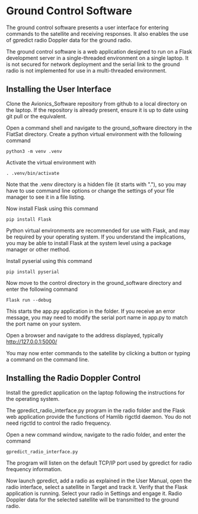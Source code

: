 # Ground Control Software

The ground control software presents a user interface for entering commands to the satellite and receiving responses. It also enables the use of gpredict radio Doppler data for the ground radio.

The ground control software is a web application designed to run on a Flask development server in a single-threaded environment on a single laptop. It is not secured for network deployment and the serial link to the ground radio is not implemented for use in a multi-threaded environment.

## Installing the User Interface

Clone the Avionics_Software repository from github to a local directory on the laptop. If the repository is already present, ensure it is up to date using git pull or the equivalent.

Open a command shell and navigate to the ground_software directory in the FlatSat directory. Create a python virtual environment with the following command

```python3 -m venv .venv```

Activate the virtual environment with 

```. .venv/bin/activate```

Note that the .venv directory is a hidden file (it starts with "."), so you may have to use command line options or change the settings of your file manager to see it in a file listing.

Now install Flask using this command

```pip install Flask```

Python virtual environments are recommended for use with Flask, and may be required by your operating system. If you understand the implications, you may be able to install Flask at the system level using a package manager or other method.

Install pyserial using this command

```pip install pyserial```

Now move to the control directory in the ground_software directory and enter the following command

```Flask run --debug```

This starts the app.py application in the folder. If you receive an error message, you may need to modify the serial port name in app.py to match the port name on your system.

Open a browser and navigate to the address displayed, typically http://127.0.0.1:5000/

You may now enter commands to the satellite by clicking a button or typing a command on the command line.

## Installing the Radio Doppler Control

Install the gpredict application on the laptop following the instructions for the operating system.

The gpredict_radio_interface.py program in the radio folder and the Flask web application provide the functions of Hamlib rigctld daemon. You do not need rigctld to control the radio frequency.

Open a new command window, navigate to the radio folder, and enter the command

```gpredict_radio_interface.py```

The program will listen on the default TCP/IP port used by gpredict for radio frequency information.

Now launch gpredict, add a radio as explained in the User Manual, open the radio interface, select a satellite in Target and track it. Verify that the Flask application is running. Select your radio in Settings and engage it. Radio Doppler data for the selected satellite will be transmitted to the ground radio.